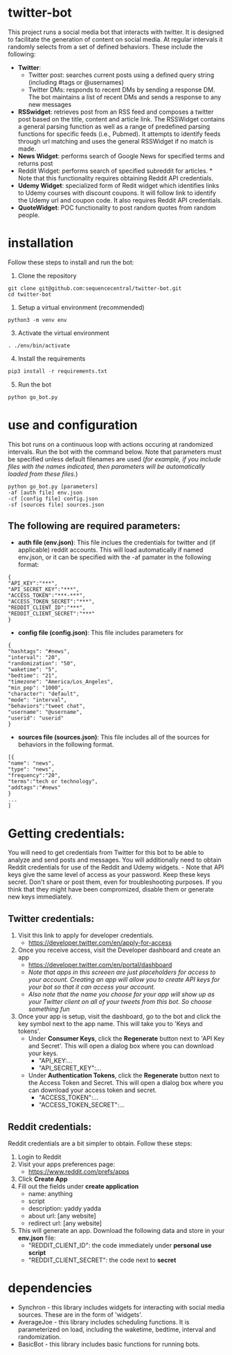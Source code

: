# twitter-bot
This project runs a social media bot that interacts with twitter. It is designed to facilitate the generation of content on social media. At regular intervals it randomly selects from a set of defined behaviors. These include the following:
- **Twitter**: 
  - Twitter post: searches current posts using a defined query string (including #tags or @usernames)
  - Twitter DMs: responds to recent DMs by sending a response DM. The bot maintains a list of recent DMs and sends a response to any new messages 
- **RSSwidget**: retrieves post from an RSS feed and composes a twitter post based on the title, content and article link. The RSSWidget contains a general parsing function as well as a range of predefined parsing functions for specific feeds (i.e., Pubmed). It attempts to identify feeds through url matching and uses the general RSSWidget if no match is made.
- **News Widget**: performs search of Google News for specified terms and returns post
- Reddit Widget: performs search of specified subreddit for articles. * Note that this functionality requires obtaining Reddit API credentials.
- **Udemy Widget**: specialized form of Redit widget which identifies links to Udemy courses with discount coupons. It will follow link to identify the Udemy url and coupon code. It also requires Reddit API credentials.
- **QuoteWidget**: POC functionality to post random quotes from random people.

# installation
Follow these steps to install and run the bot:

1. Clone the repository
```
git clone git@github.com:sequencecentral/twitter-bot.git
cd twitter-bot
```

1. Setup a virtual environment (recommended)
```pythons
python3 -m venv env
```

3. Activate the virtual environment
```
. ./env/bin/activate
```

4. Install the requirements
```python
pip3 install -r requirements.txt
```

5. Run the bot
```python
python go_bot.py
```

# use and configuration
This bot runs on a continuous loop with actions occuring at randomized intervals. Run the bot with the command below. Note that parameters must be specified unless default filenames are used (*for example, if you include files with the names indicated, then parameters will be automatically loaded from these files.*)
```
python go_bot.py [parameters]
-af [auth file] env.json
-cf [config file] config.json
-sf [sources file] sources.json
```

## The following are required parameters:
- **auth file (env.json)**: This file inclues the credentials for twitter and (if applicable) reddit accounts. This will load automatically if named env.json, or it can be specified with the -af pamater in the following format:
```
{
"API_KEY":"***",
"API_SECRET_KEY":"***",
"ACCESS_TOKEN":"***-***",
"ACCESS_TOKEN_SECRET":"***",
"REDDIT_CLIENT_ID":"***",
"REDDIT_CLIENT_SECRET":"***"
}
```

- **config file (config.json)**: This file includes parameters for 
```
{
"hashtags": "#news",
"interval": "20",
"randomization": "50",
"waketime": "5",
"bedtime": "21",
"timezone": "America/Los_Angeles",
"min_pop": "1000",
"character": "default",
"mode": "interval",
"behaviors":"tweet chat",
"username": "@username",
"userid": "userid"
}
```

- **sources file (sources.json)**: This file includes all of the sources for behaviors in the following format.
```
[{
"name": "news",
"type": "news",
"frequency":"20",
"terms":"tech or technology",
"addtags":"#news"
}
...
]
```

# Getting credentials:
You will need to get credentials from Twitter for this bot to be able to analyze and send posts and messages. You will additionally need to obtain Reddit credentials for use of the Reddit and Udemy widgets.
    - Note that API keys give the same level of access as your password. Keep these keys secret. Don't share or post them, even for troubleshooting purposes. If you think that they might have been compromized, disable them or generate new keys immediately.

## Twitter credentials:
1. Visit this link to apply for developer credentials.
    - https://developer.twitter.com/en/apply-for-access
2. Once you receive access, visit the Developer dashboard and create an app 
    - https://developer.twitter.com/en/portal/dashboard
    - *Note that apps in this screeen are just placeholders for access to your account. Creating an app will allow you to create API keys for your bot so that it can access your account.*
    - *Also note that the name you choose for your app will show up as your Twitter client on all of your tweets from this bot. So choose something fun*
3. Once your app is setup, visit the dashboard, go to the bot and click the key symbol next to the app name. This will take you to 'Keys and tokens'.
    - Under **Consumer Keys**, click the **Regenerate** button next to 'API Key and Secret'. This will open a dialog box where you can download your keys.
        - "API_KEY:...
        - "API_SECRET_KEY":...
    - Under **Authentication Tokens**, click the **Regenerate** button next to the Access Token and Secret. This will open a dialog box where you can download your access token and secret.
        - "ACCESS_TOKEN":...
        - "ACCESS_TOKEN_SECRET":...

## Reddit credentials:
Reddit credentials are a bit simpler to obtain. Follow these steps:
1. Login to Reddit
2. Visit your apps preferences page:
   - https://www.reddit.com/prefs/apps
3. Click **Create App**
4. Fill out the fields under **create application**
   - name: anything
   - script
   - description: yaddy yadda
   - about url: [any website]
   - redirect url: [any website]
5. This will generate an app. Download the following data and store in your **env.json** file:
   - "REDDIT_CLIENT_ID": the code immediately under **personal use script**
   - "REDDIT_CLIENT_SECRET": the code next to **secret**

# dependencies
- Synchron - this library includes widgets for interacting with social media sources. These are in the form of 'widgets'.
- AverageJoe - this library includes scheduling functions. It is parameterized on load, including the waketime, bedtime, interval and randomization.
- BasicBot - this library includes basic functions for running bots.